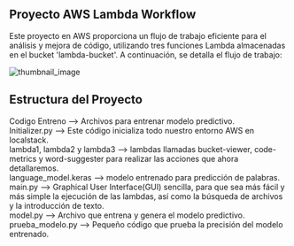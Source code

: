 ## Proyecto AWS Lambda Workflow

Este proyecto en AWS proporciona un flujo de trabajo eficiente para el análisis y mejora de código, utilizando tres funciones Lambda almacenadas en el bucket 'lambda-bucket'. A continuación, se detalla el flujo de trabajo:

![thumbnail_image](https://github.com/PedroCanoGlez/AWS_Project/assets/90764191/179b557f-4532-4a1d-9b65-0ecdc0cc9662)

## Estructura del Proyecto  
Codigo Entreno --> Archivos para entrenar modelo predictivo.  
Initializer.py --> Este código inicializa todo nuestro entorno AWS en localstack.  
lambda1, lambda2 y lambda3 --> lambdas llamadas bucket-viewer, code-metrics y word-suggester para realizar las acciones que ahora detallaremos.  
language_model.keras --> modelo entrenado para predicción de palabras.  
main.py --> Graphical User Interface(GUI) sencilla, para que sea más fácil y más simple la ejecución de las lambdas, así como la búsqueda de archivos y la introducción de texto.  
model.py --> Archivo que entrena y genera el modelo predictivo.  
prueba_modelo.py --> Pequeño código que prueba la precisión del modelo entrenado.
